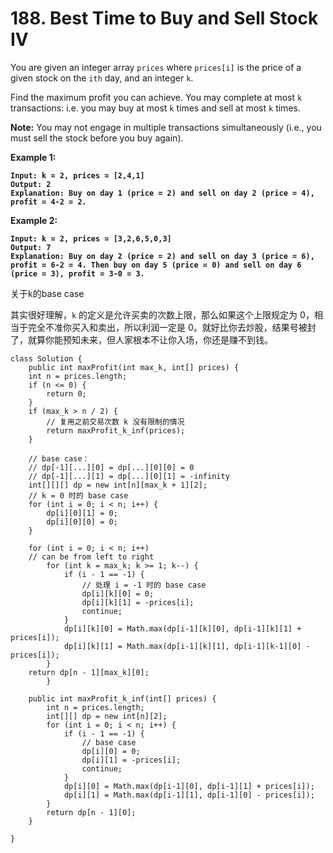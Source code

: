 # 188. Best Time to Buy and Sell Stock IV

You are given an integer array `prices` where `prices[i]` is the price of a given stock on the `ith` day, and an integer `k`.

Find the maximum profit you can achieve. You may complete at most `k` transactions: i.e. you may buy at most `k` times and sell at most `k` times.

**Note:** You may not engage in multiple transactions simultaneously (i.e., you must sell the stock before you buy again).

&#x20;

**Example 1:**

<pre><code><strong>Input: k = 2, prices = [2,4,1]
</strong><strong>Output: 2
</strong><strong>Explanation: Buy on day 1 (price = 2) and sell on day 2 (price = 4), profit = 4-2 = 2.
</strong></code></pre>

**Example 2:**

<pre><code><strong>Input: k = 2, prices = [3,2,6,5,0,3]
</strong><strong>Output: 7
</strong><strong>Explanation: Buy on day 2 (price = 2) and sell on day 3 (price = 6), profit = 6-2 = 4. Then buy on day 5 (price = 0) and sell on day 6 (price = 3), profit = 3-0 = 3.
</strong></code></pre>

关于k的base case

其实很好理解，`k` 的定义是允许买卖的次数上限，那么如果这个上限规定为 0，相当于完全不准你买入和卖出，所以利润一定是 0。就好比你去炒股，结果号被封了，就算你能预知未来，但人家根本不让你入场，你还是赚不到钱。

```
class Solution {
    public int maxProfit(int max_k, int[] prices) {
    int n = prices.length;
    if (n <= 0) {
        return 0;
    }
    if (max_k > n / 2) {
        // 复用之前交易次数 k 没有限制的情况
        return maxProfit_k_inf(prices);
    }

    // base case：
    // dp[-1][...][0] = dp[...][0][0] = 0
    // dp[-1][...][1] = dp[...][0][1] = -infinity
    int[][][] dp = new int[n][max_k + 1][2];
    // k = 0 时的 base case
    for (int i = 0; i < n; i++) {
        dp[i][0][1] = 0;
        dp[i][0][0] = 0;
    }

    for (int i = 0; i < n; i++) 
    // can be from left to right
        for (int k = max_k; k >= 1; k--) {
            if (i - 1 == -1) {
                // 处理 i = -1 时的 base case
                dp[i][k][0] = 0;
                dp[i][k][1] = -prices[i];
                continue;
            }
            dp[i][k][0] = Math.max(dp[i-1][k][0], dp[i-1][k][1] + prices[i]);
            dp[i][k][1] = Math.max(dp[i-1][k][1], dp[i-1][k-1][0] - prices[i]);     
        }
    return dp[n - 1][max_k][0];
        }
    
    public int maxProfit_k_inf(int[] prices) {
        int n = prices.length;
        int[][] dp = new int[n][2];
        for (int i = 0; i < n; i++) {
            if (i - 1 == -1) {
                // base case
                dp[i][0] = 0;
                dp[i][1] = -prices[i];
                continue;
            }
            dp[i][0] = Math.max(dp[i-1][0], dp[i-1][1] + prices[i]);
            dp[i][1] = Math.max(dp[i-1][1], dp[i-1][0] - prices[i]);
        }
        return dp[n - 1][0];
    }

}
```
